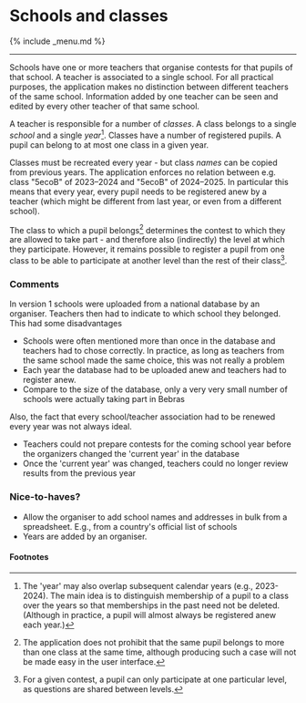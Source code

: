 Schools and classes
===
{% include _menu.md %}

---

Schools have one or more teachers that organise contests for that pupils of that school. 
<span class="new">A teacher is associated to a single school.</span> For all practical purposes, the application makes no
distinction between different teachers of the same school. Information added by one teacher can be seen and edited by every other
teacher of that same school.

A teacher is responsible for a number of _classes_. A class belongs to a single _school_ and a single _year_[^2]. 
Classes have a number of registered pupils. 
A pupil can belong to at most one class in a given year.

Classes must be recreated every year - <span class="new">but class _names_ can be copied from previous years</span>. 
The application enforces no relation between e.g.
class "5ecoB" of 2023–2024 and "5ecoB" of 2024–2025. 
In particular this means that every year, every pupil needs to be registered
anew by a teacher (which might be different from last year, or even from a different school).

The class to which a pupil belongs[^4] determines the contest to which they are allowed to take part - and therefore
also (indirectly) the level at which they participate. However, it remains possible to register a pupil from one class
to be able to participate at another level than the rest of their class[^3].

### Comments

In version 1 schools were uploaded from a national database by an organiser. Teachers then
had to indicate to which school they belonged. This had some disadvantages
* Schools were often mentioned more than once in the database and teachers had to chose correctly. In practice, as long
  as teachers from the same school made the same choice, this was not really a problem
* Each year the database had to be uploaded anew and teachers had to register anew.
* Compare to the size of the database, only a very very small number of schools were actually taking part in Bebras 

Also, the fact that every school/teacher association had to be renewed every year was not always ideal.
* Teachers could not prepare contests for the coming school year before the organizers changed the 'current year' in the database
* Once the 'current year' was changed, teachers could no longer review results from the previous year

### Nice-to-haves?

* Allow the organiser to add school names and addresses in bulk from a spreadsheet. E.g., from a country's official list of schools
* Years are added by an organiser.

#### Footnotes

[^2]:
    The 'year' may also overlap subsequent calendar years (e.g., 2023-2024). The main idea is 
    to distinguish membership of a pupil to a class over the years so that memberships in the past need
    not be deleted. (Although in practice, a pupil will almost always be registered anew each year.)

[^3]: For a given contest, a pupil can only participate at one particular level, as questions are shared between levels.

[^4]: 
     The application does not prohibit that the same pupil belongs to more than one class at the same time, although
     producing such a case will not be made easy in the user interface.
